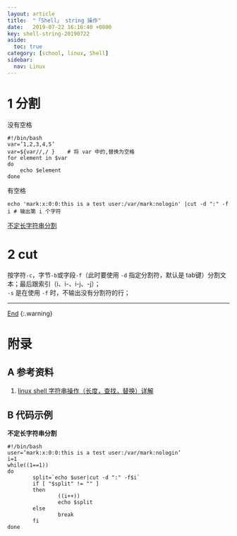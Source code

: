 ```yaml
---
layout: article
title:  "「Shell」 string 操作"
date:   2019-07-22 16:16:40 +0800
key: shell-string-20190722
aside:
  toc: true
category: [school, linux, Shell]
sidebar:
  nav: Linux
---
```

<span id="head"></span>
<!--more-->

# 1 分割
没有空格    
```shell
#!/bin/bash
var=’1,2,3,4,5’
var=${var//,/ }    # 将 var 中的,替换为空格
for element in $var
do
    echo $element
done
```

有空格    

```shell
echo 'mark:x:0:0:this is a test user:/var/mark:nologin' |cut -d ":" -f i # 输出第 i 个字符
```
[不定长字符串分割](#cut_continue)     

# 2 cut
按字符`-c`，字节`-b`或字段`-f`（此时要使用 `-d` 指定分割符，默认是 tab键）分割文本；最后跟索引（i、i-、i-j、-j）；    
`-s` 是在使用 `-f` 时，不输出没有分割符的行；   

-------------------  
[End](#head)
{:.warning}  


# 附录
## A 参考资料
1. [linux shell 字符串操作（长度，查找，替换）详解](https://www.cnblogs.com/chengmo/archive/2010/10/02/1841355.html)    

## B 代码示例
<span id='cut_continue'>**不定长字符串分割**</span>
```shell
#!/bin/bash
user=’mark:x:0:0:this is a test user:/var/mark:nologin’
i=1
while((1==1))
do
        split=`echo $user|cut -d ":" -f$i`
        if [ "$split" != "" ]
        then
                ((i++))
                echo $split
        else
                break
        fi
done
```
